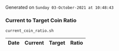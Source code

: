 Generated on `Sunday 03-October-2021 at 10:48:43`

### Current to Target Coin Ratio
`current_coin_ratio.sh`

Date|Current|Target|Ratio
---|---|---|---
